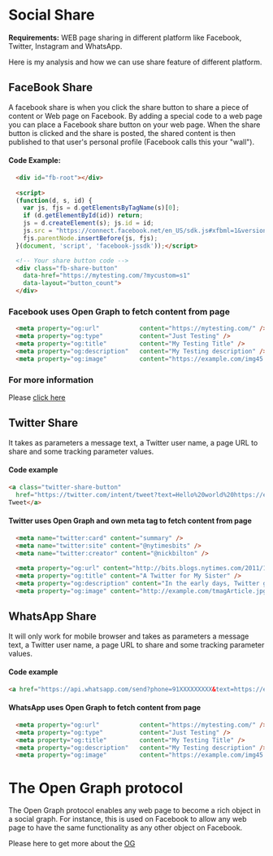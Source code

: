 
# Social Share

**Requirements:** WEB page sharing in different platform like Facebook, Twitter, Instagram and WhatsApp.

Here is my analysis and how we can use share feature of different platform.

## FaceBook Share
A facebook share is when you click the share button to share a piece of content or Web page on Facebook. By adding a special code to a web page you can place a Facebook share button on your web page. When the share button is clicked and the share is posted, the shared content is then published to that user's personal profile (Facebook calls this your "wall").

#### Code Example:
```html
  <div id="fb-root"></div>
  
  <script>
  (function(d, s, id) {
    var js, fjs = d.getElementsByTagName(s)[0];
    if (d.getElementById(id)) return;
    js = d.createElement(s); js.id = id;
    js.src = "https://connect.facebook.net/en_US/sdk.js#xfbml=1&version=v3.0";
    fjs.parentNode.insertBefore(js, fjs);
  }(document, 'script', 'facebook-jssdk'));</script>

  <!-- Your share button code -->
  <div class="fb-share-button" 
    data-href="https://mytesting.com/?mycustom=s1" 
    data-layout="button_count">
  </div>
```
### Facebook uses Open Graph to fetch content from page
```html
  <meta property="og:url"           content="https://mytesting.com/" />
  <meta property="og:type"          content="Just Testing" />
  <meta property="og:title"         content="My Testing Title" />
  <meta property="og:description"   content="My Testing description" />
  <meta property="og:image"         content="https://example.com/img45.png" />
```
### For more information 
Please [click here](https://developers.facebook.com/docs/plugins/share-button/) 

## Twitter Share
It takes as parameters a message text, a Twitter user name, a page URL to share and some tracking parameter values.

#### Code example
```html
<a class="twitter-share-button"
  href="https://twitter.com/intent/tweet?text=Hello%20world%20https://example.com/">
Tweet</a>
```

#### Twitter uses Open Graph and own meta tag to fetch content from page
```html
  <meta name="twitter:card" content="summary" />
  <meta name="twitter:site" content="@nytimesbits" />
  <meta name="twitter:creator" content="@nickbilton" />
  
  <meta property="og:url" content="http://bits.blogs.nytimes.com/2011/12/08/a-twitter-for-my-sister/" />
  <meta property="og:title" content="A Twitter for My Sister" />
  <meta property="og:description" content="In the early days, Twitter grew so quickly that it was almost impossible to add new features because engineers spent their time trying to keep the rocket ship from stalling." />
  <meta property="og:image" content="http://example.com/tmagArticle.jpg" />
```

## WhatsApp Share
It will only work for mobile browser and takes as parameters a message text, a Twitter user name, a page URL to share and some tracking parameter values.
#### Code example
```html
<a href="https://api.whatsapp.com/send?phone=91XXXXXXXXX&text=https://example.com/" target="_blank">WA</a>
```

#### WhatsApp uses Open Graph to fetch content from page
```html
  <meta property="og:url"           content="https://mytesting.com/" />
  <meta property="og:type"          content="Just Testing" />
  <meta property="og:title"         content="My Testing Title" />
  <meta property="og:description"   content="My Testing description" />
  <meta property="og:image"         content="https://example.com/img45.png" />
```

# The Open Graph protocol
The Open Graph protocol enables any web page to become a rich object in a social graph. For instance, this is used on Facebook to allow any web page to have the same functionality as any other object on Facebook.

Please here to get more about the [OG](https://ogp.me/)
